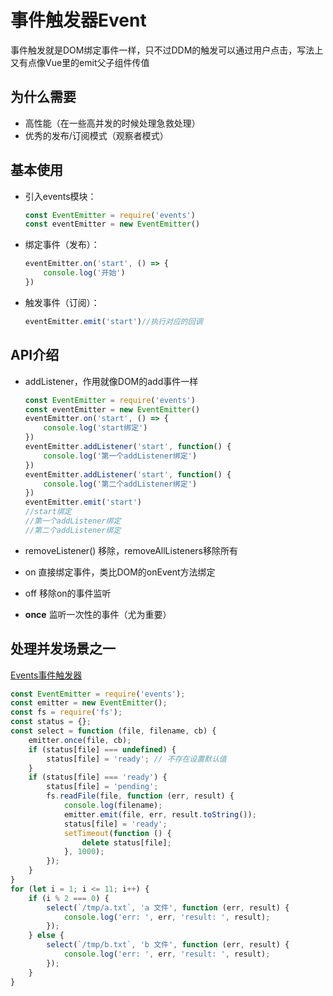# 事件触发器Event
事件触发就是DOM绑定事件一样，只不过DDM的触发可以通过用户点击，写法上又有点像Vue里的emit父子组件传值

## 为什么需要
- 高性能（在一些高并发的时候处理急救处理）
- 优秀的发布/订阅模式（观察者模式）

## 基本使用
- 引入events模块：
    ```jaVascript
    const EventEmitter = require('events')
    const eventEmitter = new EventEmitter()
    ```

- 绑定事件（发布）：
    ```javascript
    eventEmitter.on('start', () => {
        console.log('开始')
    })
    ```
- 触发事件（订阅）：
    ```javascript
    eventEmitter.emit('start')//执行对应的回调
    ```

## API介绍
- addListener，作用就像DOM的add事件一样
    ```javascript
    const EventEmitter = require('events')
    const eventEmitter = new EventEmitter()  
    eventEmitter.on('start', () => {
        console.log('start绑定')
    })
    eventEmitter.addListener('start', function() {
        console.log('第一个addListener绑定')
    })  
    eventEmitter.addListener('start', function() {
        console.log('第二个addListener绑定')
    })  
    eventEmitter.emit('start')
    //start绑定
    //第一个addListener绑定
    //第二个addListener绑定
    ```
- removeListener() 移除，removeAllListeners移除所有

- on 直接绑定事件，类比DOM的onEvent方法绑定
- off 移除on的事件监听
- **once** 监听一次性的事件（尤为重要）

## 处理并发场景之一
[Events事件触发器](https://www.bookstack.cn/read/Nodejs-Roadmap/nodejs-events.md)
```javascript
const EventEmitter = require('events');
const emitter = new EventEmitter();
const fs = require('fs');
const status = {};
const select = function (file, filename, cb) {
    emitter.once(file, cb);
    if (status[file] === undefined) {
        status[file] = 'ready'; // 不存在设置默认值
    }
    if (status[file] === 'ready') {
        status[file] = 'pending';
        fs.readFile(file, function (err, result) {
            console.log(filename);
            emitter.emit(file, err, result.toString());
            status[file] = 'ready';
            setTimeout(function () {
                delete status[file];
            }, 1000);
        });
    }
}
for (let i = 1; i <= 11; i++) {
    if (i % 2 === 0) {
        select(`/tmp/a.txt`, 'a 文件', function (err, result) {
            console.log('err: ', err, 'result: ', result);
        });
    } else {
        select(`/tmp/b.txt`, 'b 文件', function (err, result) {
            console.log('err: ', err, 'result: ', result);
        });
    }
}
```
